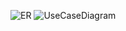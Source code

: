 ![ER](https://github.com/adityaAg3107/NucleusTeq/assets/120568867/19e2342d-c633-4d97-8c5a-27270effff9c)
![UseCaseDiagram](https://github.com/adityaAg3107/NucleusTeq/assets/120568867/0064bbf5-11c6-4890-aab9-683cb665266b)

